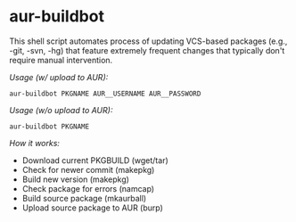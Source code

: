 aur-buildbot
============

This shell script automates process of updating VCS-based packages (e.g., -git, -svn, -hg) that feature extremely frequent changes that typically don't require manual intervention.

*Usage (w/ upload to AUR):*
```
aur-buildbot PKGNAME AUR__USERNAME AUR__PASSWORD
```

*Usage (w/o upload to AUR):*
```
aur-buildbot PKGNAME
```

*How it works:* 
- Download current PKGBUILD (wget/tar)
- Check for newer commit (makepkg)
- Build new version (makepkg)
- Check package for errors (namcap)
- Build source package (mkaurball)
- Upload source package to AUR (burp)

